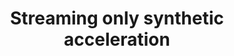 ---
title: "Streaming only synthetic acceleration"
excerpt: "wood cock delta tracking on a structured mesh "
header: 
    teaser: assets/images/mcatk_teaser.png
categories:
  - my work
tags:
  - monte carlo
  - variance reduction
  - neutron transport

last_modified_at: 2025-01-15
---